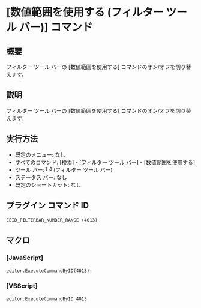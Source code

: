 # \[数値範囲を使用する (フィルター ツール バー)\] コマンド

## 概要

フィルター ツール バーの \[数値範囲を使用する\] コマンドのオン/オフを切り替えます。

## 説明

フィルター ツール バーの \[数値範囲を使用する\] コマンドのオン/オフを切り替えます。

## 実行方法

- 既定のメニュー: なし
- [すべてのコマンド](../../glossary/allcommands): \[検索\] \- \[フィルター ツール バー\] \- \[数値範囲を使用する\]
- ツール バー: ![](../../images/use_number_range.png) (フィルター ツール バー)
- ステータス バー: なし
- 既定のショートカット: なし

## プラグイン コマンド ID

```
EEID_FILTERBAR_NUMBER_RANGE (4013)
```

## マクロ

### \[JavaScript\]

```
editor.ExecuteCommandByID(4013);
```

### \[VBScript\]

```
editor.ExecuteCommandByID 4013
```
